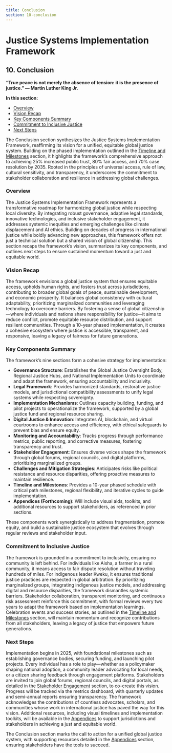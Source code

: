 ```yaml
---
title: Conclusion
section: 10-conclusion
---
```


# Justice Systems Implementation Framework

## <a id="10-conclusion"></a>10. Conclusion

**“True peace is not merely the absence of tension: it is the presence of justice.” — Martin Luther King Jr.**

**In this section:**
- [Overview](#overview)
- [Vision Recap](#vision-recap)
- [Key Components Summary](#key-components-summary)
- [Commitment to Inclusive Justice](#commitment-inclusive-justice)
- [Next Steps](#next-steps)

The Conclusion section synthesizes the Justice Systems Implementation Framework, reaffirming its vision for a unified, equitable global justice system. Building on the phased implementation outlined in the [Timeline and Milestones](/frameworks/docs/implementation/justice#09-timeline-milestones) section, it highlights the framework’s comprehensive approach to achieving 25% increased public trust, 80% fair access, and 70% case resolution by 2035. Rooted in the principles of universal access, rule of law, cultural sensitivity, and transparency, it underscores the commitment to stakeholder collaboration and resilience in addressing global challenges.

### <a id="overview"></a>Overview
The Justice Systems Implementation Framework represents a transformative roadmap for harmonizing global justice while respecting local diversity. By integrating robust governance, adaptive legal standards, innovative technologies, and inclusive stakeholder engagement, it addresses systemic inequities and emerging challenges like climate displacement and AI ethics. Building on decades of progress in international justice while boldly advancing new approaches, this framework offers not just a technical solution but a shared vision of global citizenship. This section recaps the framework’s vision, summarizes its key components, and outlines next steps to ensure sustained momentum toward a just and equitable world.

### <a id="vision-recap"></a>Vision Recap
The framework envisions a global justice system that ensures equitable access, upholds human rights, and fosters trust across jurisdictions, contributing to broader global goals of peace, sustainable development, and economic prosperity. It balances global consistency with cultural adaptability, prioritizing marginalized communities and leveraging technology to overcome barriers. By fostering a sense of global citizenship—where individuals and nations share responsibility for justice—it aims to reduce conflict, promote equitable resource distribution, and support resilient communities. Through a 10-year phased implementation, it creates a cohesive ecosystem where justice is accessible, transparent, and responsive, leaving a legacy of fairness for future generations.

### <a id="key-components-summary"></a>Key Components Summary
The framework’s nine sections form a cohesive strategy for implementation:

- **Governance Structure**: Establishes the Global Justice Oversight Body, Regional Justice Hubs, and National Implementation Units to coordinate and adapt the framework, ensuring accountability and inclusivity.
- **Legal Framework**: Provides harmonized standards, restorative justice models, and jurisdictional compatibility assessments to unify legal systems while respecting sovereignty.
- **Implementation Mechanisms**: Outlines capacity building, funding, and pilot projects to operationalize the framework, supported by a global justice fund and regional resource sharing.
- **Digital Justice & Innovation**: Integrates AI, blockchain, and virtual courtrooms to enhance access and efficiency, with ethical safeguards to prevent bias and ensure equity.
- **Monitoring and Accountability**: Tracks progress through performance metrics, public reporting, and corrective measures, fostering transparency and trust.
- **Stakeholder Engagement**: Ensures diverse voices shape the framework through global forums, regional councils, and digital platforms, prioritizing marginalized groups.
- **Challenges and Mitigation Strategies**: Anticipates risks like political resistance and resource disparities, offering proactive measures to maintain resilience.
- **Timeline and Milestones**: Provides a 10-year phased schedule with critical path milestones, regional flexibility, and iterative cycles to guide implementation.
- **Appendices (Forthcoming)**: Will include visual aids, toolkits, and additional resources to support stakeholders, as referenced in prior sections.

These components work synergistically to address fragmentation, promote equity, and build a sustainable justice ecosystem that evolves through regular reviews and stakeholder input.

### <a id="commitment-inclusive-justice"></a>Commitment to Inclusive Justice
The framework is grounded in a commitment to inclusivity, ensuring no community is left behind. For individuals like Aisha, a farmer in a rural community, it means access to fair dispute resolution without traveling hundreds of miles. For indigenous leader Kweku, it ensures traditional justice practices are respected in global arbitration. By prioritizing marginalized groups, integrating indigenous justice models, and addressing digital and resource disparities, the framework dismantles systemic barriers. Stakeholder collaboration, transparent monitoring, and continuous risk assessment reinforce this commitment, with formal reviews every two years to adapt the framework based on implementation learnings. Celebration events and success stories, as outlined in the [Timeline and Milestones](/frameworks/docs/implementation/justice#09-timeline-milestones) section, will maintain momentum and recognize contributions from all stakeholders, leaving a legacy of justice that empowers future generations.

### <a id="next-steps"></a>Next Steps
Implementation begins in 2025, with foundational milestones such as establishing governance bodies, securing funding, and launching pilot projects. Every individual has a role to play—whether as a policymaker shaping national adoption, a community leader advocating for local needs, or a citizen sharing feedback through engagement platforms. Stakeholders are invited to join global forums, regional councils, and digital portals, as detailed in the [Stakeholder Engagement](/frameworks/docs/implementation/justice#07-stakeholder-engagement) section, to co-create this vision. Progress will be tracked via the metrics dashboard, with quarterly updates and semi-annual reports ensuring transparency. The framework acknowledges the contributions of countless advocates, scholars, and communities whose work in international justice has paved the way for this vision. Additional resources, including visual timelines and implementation toolkits, will be available in the [Appendices](/frameworks/docs/implementation/justice#11-appendices) to support jurisdictions and stakeholders in achieving a just and equitable world.

The Conclusion section marks the call to action for a unified global justice system, with supporting resources detailed in the [Appendices](/frameworks/docs/implementation/justice#11-appendices) section, ensuring stakeholders have the tools to succeed.
